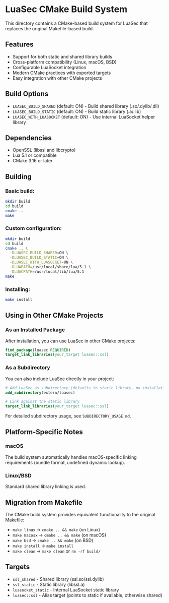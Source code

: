 # LuaSec CMake Build System

This directory contains a CMake-based build system for LuaSec that replaces the original Makefile-based build.

## Features

- Support for both static and shared library builds
- Cross-platform compatibility (Linux, macOS, BSD)
- Configurable LuaSocket integration
- Modern CMake practices with exported targets
- Easy integration with other CMake projects

## Build Options

- `LUASEC_BUILD_SHARED` (default: ON) - Build shared library (.so/.dylib/.dll)
- `LUASEC_BUILD_STATIC` (default: ON) - Build static library (.a/.lib)
- `LUASEC_WITH_LUASOCKET` (default: ON) - Use internal LuaSocket helper library

## Dependencies

- OpenSSL (libssl and libcrypto)
- Lua 5.1 or compatible
- CMake 3.16 or later

## Building

### Basic build:
```bash
mkdir build
cd build
cmake ..
make
```

### Custom configuration:
```bash
mkdir build
cd build
cmake .. \
  -DLUASEC_BUILD_SHARED=ON \
  -DLUASEC_BUILD_STATIC=ON \
  -DLUASEC_WITH_LUASOCKET=ON \
  -DLUAPATH=/usr/local/share/lua/5.1 \
  -DLUACPATH=/usr/local/lib/lua/5.1
make
```

### Installing:
```bash
make install
```

## Using in Other CMake Projects

### As an Installed Package
After installation, you can use LuaSec in other CMake projects:

```cmake
find_package(luasec REQUIRED)
target_link_libraries(your_target luasec::ssl)
```

### As a Subdirectory
You can also include LuaSec directly in your project:

```cmake
# Add LuaSec as subdirectory (defaults to static library, no installation)
add_subdirectory(extern/luasec)

# Link against the static library
target_link_libraries(your_target luasec::ssl)
```

For detailed subdirectory usage, see `SUBDIRECTORY_USAGE.md`.

## Platform-Specific Notes

### macOS
The build system automatically handles macOS-specific linking requirements (bundle format, undefined dynamic lookup).

### Linux/BSD
Standard shared library linking is used.

## Migration from Makefile

The CMake build system provides equivalent functionality to the original Makefile:

- `make linux` → `cmake .. && make` (on Linux)
- `make macosx` → `cmake .. && make` (on macOS) 
- `make bsd` → `cmake .. && make` (on BSD)
- `make install` → `make install`
- `make clean` → `make clean` or `rm -rf build/`

## Targets

- `ssl_shared` - Shared library (ssl.so/ssl.dylib)
- `ssl_static` - Static library (libssl.a)
- `luasocket_static` - Internal LuaSocket static library
- `luasec::ssl` - Alias target (points to static if available, otherwise shared)
